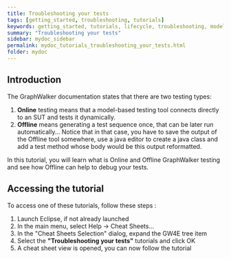 ```yaml
---
title: Troubleshooting your tests
tags: [getting_started, troubleshooting, tutorials]
keywords: getting_started, tutorials, lifecycle, troubleshooting, model based testing, graphwalker, Eclipse plugin
summary: "Troubleshooting your tests"
sidebar: mydoc_sidebar
permalink: mydoc_tutorials_troubleshooting_your_tests.html
folder: mydoc
---
```


## Introduction
The GraphWalker documentation states that there are two testing types:<br/>
1. <b>Online</b> testing means that a model-based testing tool connects directly to an SUT and tests it dynamically.<br/>
2. <b>Offline</b> means generating a test sequence once, that can be later run automatically... Notice that in that case, you have to save the output of the Offline tool somewhere, use a java editor to  create a java class and add a test method whose body would be this output reformatted.<br/>

In this tutorial, you will learn what is Online and Offline GraphWalker testing and see how Offline can help to debug your tests.
 
## Accessing the tutorial

To access one of these tutorials, follow these steps :
 
 1. Launch Eclipse, if not already launched
 2. In the main menu, select Help -> Cheat Sheets...
 3. In the "Cheat Sheets Selection" dialog, expand the GW4E tree item
 4. Select the <b>"Troubleshooting your tests"</b> tutorials and click OK
 5. A cheat sheet view is opened, you can now follow the tutorial
 


 

